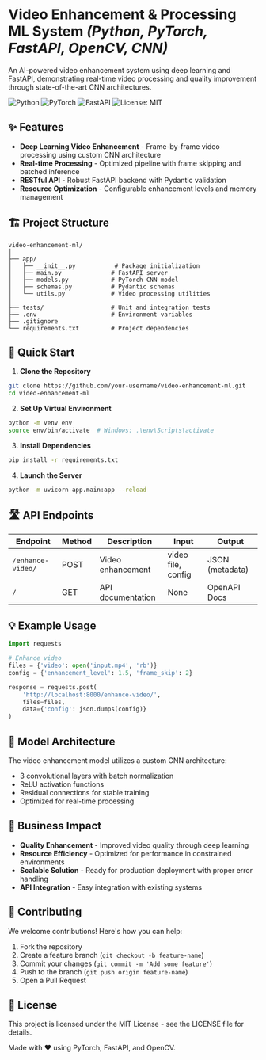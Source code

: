 # Video Enhancement & Processing ML System *(Python, PyTorch, FastAPI, OpenCV, CNN)*

An AI-powered video enhancement system using deep learning and FastAPI, demonstrating real-time video processing and quality improvement through state-of-the-art CNN architectures.

![Python](https://img.shields.io/badge/Python-3.8+-blue.svg)
![PyTorch](https://img.shields.io/badge/PyTorch-2.0+-orange.svg)
![FastAPI](https://img.shields.io/badge/FastAPI-0.100.0+-green.svg)
![License: MIT](https://img.shields.io/badge/License-MIT-yellow.svg)

## ✨ Features

- **Deep Learning Video Enhancement** - Frame-by-frame video processing using custom CNN architecture
- **Real-time Processing** - Optimized pipeline with frame skipping and batched inference
- **RESTful API** - Robust FastAPI backend with Pydantic validation
- **Resource Optimization** - Configurable enhancement levels and memory management

## 🏗️ Project Structure

```
video-enhancement-ml/
│
├── app/
│   ├── __init__.py           # Package initialization
│   ├── main.py              # FastAPI server
│   ├── models.py            # PyTorch CNN model
│   ├── schemas.py           # Pydantic schemas
│   └── utils.py             # Video processing utilities
│
├── tests/                   # Unit and integration tests
├── .env                     # Environment variables
├── .gitignore               
└── requirements.txt         # Project dependencies
```

## 🚀 Quick Start

1. **Clone the Repository**
```bash
git clone https://github.com/your-username/video-enhancement-ml.git
cd video-enhancement-ml
```

2. **Set Up Virtual Environment**
```bash
python -m venv env
source env/bin/activate  # Windows: .\env\Scripts\activate
```

3. **Install Dependencies**
```bash
pip install -r requirements.txt
```

4. **Launch the Server**
```bash
python -m uvicorn app.main:app --reload
```

## 🛣️ API Endpoints

| Endpoint | Method | Description | Input | Output |
|----------|---------|-------------|--------|---------|
| `/enhance-video/` | POST | Video enhancement | video file, config | JSON (metadata) |
| `/` | GET | API documentation | None | OpenAPI Docs |

## 💡 Example Usage

```python
import requests

# Enhance video
files = {'video': open('input.mp4', 'rb')}
config = {'enhancement_level': 1.5, 'frame_skip': 2}

response = requests.post(
    'http://localhost:8000/enhance-video/',
    files=files,
    data={'config': json.dumps(config)}
)
```

## 🧬 Model Architecture

The video enhancement model utilizes a custom CNN architecture:
- 3 convolutional layers with batch normalization
- ReLU activation functions
- Residual connections for stable training
- Optimized for real-time processing

## 💼 Business Impact

- **Quality Enhancement** - Improved video quality through deep learning
- **Resource Efficiency** - Optimized for performance in constrained environments
- **Scalable Solution** - Ready for production deployment with proper error handling
- **API Integration** - Easy integration with existing systems

## 🤝 Contributing

We welcome contributions! Here's how you can help:

1. Fork the repository
2. Create a feature branch (`git checkout -b feature-name`)
3. Commit your changes (`git commit -m 'Add some feature'`)
4. Push to the branch (`git push origin feature-name`)
5. Open a Pull Request

## 📄 License

This project is licensed under the MIT License - see the LICENSE file for details.

Made with ❤️ using PyTorch, FastAPI, and OpenCV.
